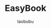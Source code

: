 ---
title: "EasyBook"
github: https://github.com/laobubu/jekyll-theme-EasyBook
demo: http://blog.laobubu.net/
author: laobubu
draft: true
ssg:
  - Jekyll
cms:
  - No Cms
---